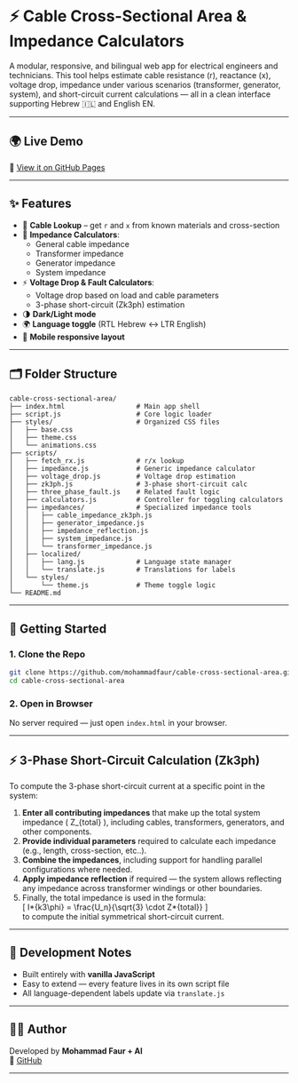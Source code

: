 # ⚡ Cable Cross-Sectional Area & Impedance Calculators

A modular, responsive, and bilingual web app for electrical engineers and technicians. This tool helps estimate cable resistance (r), reactance (x), voltage drop, impedance under various scenarios (transformer, generator, system), and short-circuit current calculations — all in a clean interface supporting Hebrew 🇮🇱 and English EN.

---

## 🌍 Live Demo

🔗 [View it on GitHub Pages](https://mohammadfaur.github.io/cable-cross-sectional-area/)

---

## ✨ Features

- 🔎 **Cable Lookup** – get `r` and `x` from known materials and cross-section
- 📐 **Impedance Calculators**:
  - General cable impedance
  - Transformer impedance
  - Generator impedance
  - System impedance
- ⚡ **Voltage Drop & Fault Calculators**:
  - Voltage drop based on load and cable parameters
  - 3-phase short-circuit (Zk3ph) estimation
- 🌗 **Dark/Light mode**
- 🌍 **Language toggle** (RTL Hebrew ↔ LTR English)
- 📱 **Mobile responsive layout**

---

## 🗂 Folder Structure

```
cable-cross-sectional-area/
├── index.html                  # Main app shell
├── script.js                   # Core logic loader
├── styles/                     # Organized CSS files
│   ├── base.css
│   ├── theme.css
│   └── animations.css
├── scripts/
│   ├── fetch_rx.js             # r/x lookup
│   ├── impedance.js            # Generic impedance calculator
│   ├── voltage_drop.js         # Voltage drop estimation
│   ├── zk3ph.js                # 3-phase short-circuit calc
│   ├── three_phase_fault.js    # Related fault logic
│   ├── calculators.js          # Controller for toggling calculators
│   ├── impedances/             # Specialized impedance tools
│   │   ├── cable_impedance_zk3ph.js
│   │   ├── generator_impedance.js
│   │   ├── impedance_reflection.js
│   │   ├── system_impedance.js
│   │   └── transformer_impedance.js
│   ├── localized/
│   │   ├── lang.js             # Language state manager
│   │   └── translate.js        # Translations for labels
│   └── styles/
│       └── theme.js            # Theme toggle logic
└── README.md
```

---

## 🚀 Getting Started

### 1. Clone the Repo

```bash
git clone https://github.com/mohammadfaur/cable-cross-sectional-area.git
cd cable-cross-sectional-area
```

### 2. Open in Browser

No server required — just open `index.html` in your browser.

---

## ⚡ 3-Phase Short-Circuit Calculation (Zk3ph)

To compute the 3-phase short-circuit current at a specific point in the system:

1. **Enter all contributing impedances** that make up the total system impedance \( Z\_{total} \), including cables, transformers, generators, and other components.
2. **Provide individual parameters** required to calculate each impedance (e.g., length, cross-section, etc..).
3. **Combine the impedances**, including support for handling parallel configurations where needed.
4. **Apply impedance reflection** if required — the system allows reflecting any impedance across transformer windings or other boundaries.
5. Finally, the total impedance is used in the formula:  
   \[
   I*{k3\phi} = \frac{U_n}{\sqrt{3} \cdot Z*{total}}
   \]  
   to compute the initial symmetrical short-circuit current.

---

## 🧪 Development Notes

- Built entirely with **vanilla JavaScript**
- Easy to extend — every feature lives in its own script file
- All language-dependent labels update via `translate.js`

---

## 👨‍💻 Author

Developed by **Mohammad Faur + AI**  
🔗 [GitHub](https://github.com/mohammadfaur)

---